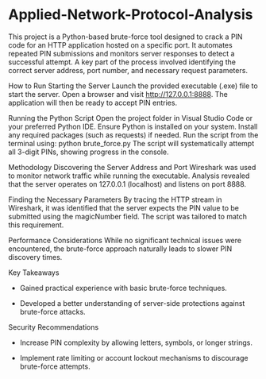 # Applied-Network-Protocol-Analysis
This project is a Python-based brute-force tool designed to crack a PIN code for an HTTP application hosted on a specific port. It automates repeated PIN submissions and monitors server responses to detect a successful attempt. A key part of the process involved identifying the correct server address, port number, and necessary request parameters.

How to Run
Starting the Server
Launch the provided executable (.exe) file to start the server.
Open a browser and visit http://127.0.0.1:8888.
The application will then be ready to accept PIN entries.

Running the Python Script
Open the project folder in Visual Studio Code or your preferred Python IDE.
Ensure Python is installed on your system.
Install any required packages (such as requests) if needed.
Run the script from the terminal using:
python brute_force.py
The script will systematically attempt all 3-digit PINs, showing progress in the console.

Methodology
Discovering the Server Address and Port
Wireshark was used to monitor network traffic while running the executable. Analysis revealed that the server operates on 127.0.0.1 (localhost) and listens on port 8888.

Finding the Necessary Parameters
By tracing the HTTP stream in Wireshark, it was identified that the server expects the PIN value to be submitted using the magicNumber field. The script was tailored to match this requirement.

Performance Considerations
While no significant technical issues were encountered, the brute-force approach naturally leads to slower PIN discovery times.

Key Takeaways

- Gained practical experience with basic brute-force techniques.

- Developed a better understanding of server-side protections against brute-force attacks.

Security Recommendations

- Increase PIN complexity by allowing letters, symbols, or longer strings.

- Implement rate limiting or account lockout mechanisms to discourage brute-force attempts.
